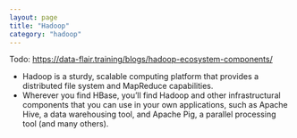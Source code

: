 ```yaml
---
layout: page
title: "Hadoop"
category: "hadoop"
---
```


Todo: https://data-flair.training/blogs/hadoop-ecosystem-components/

* Hadoop is a sturdy, scalable computing platform
that provides a distributed file system and MapReduce capabilities.
* Wherever you find HBase, you’ll find Hadoop and other infrastructural components that
you can use in your own applications, such as Apache Hive, a data warehousing
tool, and Apache Pig, a parallel processing tool (and many others).
